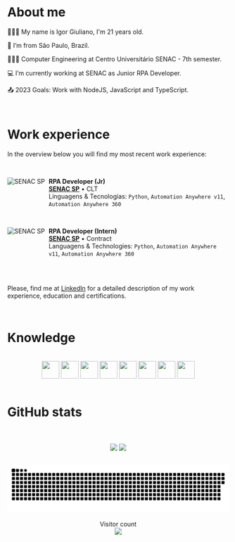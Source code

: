 # About me

   🚶🏻‍♂️   My name is Igor Giuliano, I'm 21 years old.

   🏡  I’m from São Paulo, Brazil.

   👨🏻‍🎓  Computer Engineering at Centro Universitário SENAC - 7th semester.

   💻  I’m currently working at SENAC as Junior RPA Developer.

   📤  2023 Goals: Work with NodeJS, JavaScript and TypeScript.

<br>

# Work experience

In the overview below you will find my most recent work experience:

<br/>

[<img align="left" height="94px" width="94px" alt="SENAC SP" src="https://upload.wikimedia.org/wikipedia/commons/8/86/Senac_logo.svg"/>](https://www.sp.senac.br/)

**RPA Developer (Jr)** \
[**SENAC SP**](https://www.sp.senac.br/) • CLT \
Linguagens & Tecnologias: `Python`, `Automation Anywhere v11`, `Automation Anywhere 360`
<!-- Featured Projects: [](), []() -->

<br/>

[<img align="left" height="94px" width="94px" alt="SENAC SP" src="https://upload.wikimedia.org/wikipedia/commons/8/86/Senac_logo.svg"/>](https://www.sp.senac.br/)
**RPA Developer (Intern)** \
[**SENAC SP**](https://www.sp.senac.br/) • Contract \
Languagens & Technologies: `Python`, `Automation Anywhere v11`, `Automation Anywhere 360`

<br/>
<br/>

Please, find me at [LinkedIn](https://linkedin.com/in/igor-giuliano) for a detailed description of my work experience, education and certifications.

<br>

# Knowledge

<br/>
<div align="center">
   <img height="40em" width="40em" src="https://cdn.jsdelivr.net/gh/devicons/devicon/icons/c/c-original.svg" />
   <img height="40em" width="40em" src="https://cdn.jsdelivr.net/gh/devicons/devicon/icons/javascript/javascript-original.svg" />
   <img height="40em" width="40em" src="https://cdn.jsdelivr.net/gh/devicons/devicon/icons/typescript/typescript-original.svg" />
   <img height="40em" width="40em" src="https://cdn.jsdelivr.net/gh/devicons/devicon/icons/nodejs/nodejs-original.svg" />
   <img height="40em" width="40em" src="https://cdn.jsdelivr.net/gh/devicons/devicon/icons/react/react-original.svg" />
   <img height="40em" width="40em" src="https://cdn.jsdelivr.net/gh/devicons/devicon/icons/git/git-original.svg" />
   <img height="40em" width="40em" src="https://cdn.jsdelivr.net/gh/devicons/devicon/icons/postgresql/postgresql-original.svg" />
   <img height="40em" width="40em" src="https://cdn.jsdelivr.net/gh/devicons/devicon/icons/mongodb/mongodb-original-wordmark.svg" />
</div>
<br/>

# GitHub stats

<br>

<div align="center">
   <br/>
   <div>
    <img height="180em" align="center" src="https://github-readme-stats.vercel.app/api?username=IgorGiuliano&show_icons=true&theme=tokyonight&include_all_commits=true&count_private=true"/>
    <img height="180em" align="center" src="https://github-readme-stats.vercel.app/api/top-langs/?username=IgorGiuliano&layout=compact&langs_count=10&theme=tokyonight"/>
   </div>

   <br/>

   ![SnakeAnimation](https://raw.githubusercontent.com/IgorGiuliano/IgorGiuliano/output/github-contribution-grid-snake-dark.svg#gh-dark-mode-only)
    <p align="center">
        Visitor count
        <br>
        <img src="https://profile-counter.glitch.me/IgorGiuliano/count.svg" />
    </p>
</div>
